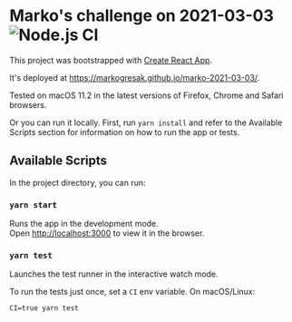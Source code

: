 # Marko's challenge on 2021-03-03 ![Node.js CI](https://github.com/markogresak/marko-2021-03-03/workflows/Node.js%20CI/badge.svg)

This project was bootstrapped with [Create React App](https://github.com/facebook/create-react-app).

It's deployed at https://markogresak.github.io/marko-2021-03-03/.

Tested on macOS 11.2 in the latest versions of Firefox, Chrome and Safari browsers.

Or you can run it locally. First, run `yarn install` and refer to the Available
Scripts section for information on how to run the app or tests.

## Available Scripts

In the project directory, you can run:

### `yarn start`

Runs the app in the development mode.\
Open [http://localhost:3000](http://localhost:3000) to view it in the browser.

### `yarn test`

Launches the test runner in the interactive watch mode.

To run the tests just once, set a `CI` env variable. On macOS/Linux:

```
CI=true yarn test
```
